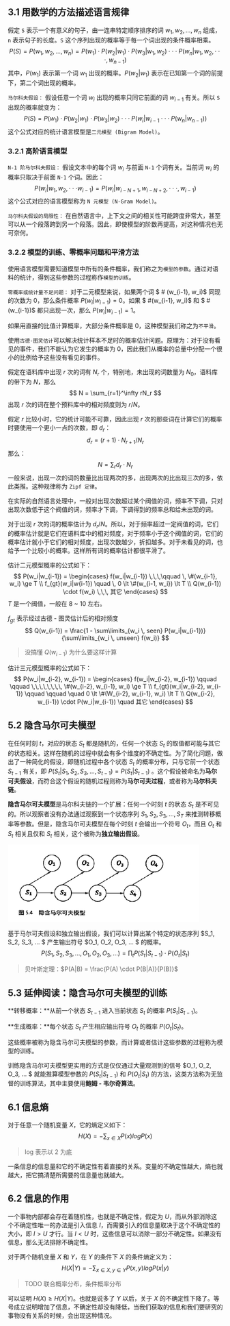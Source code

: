 ## 3.1 用数学的方法描述语言规律

假定 `S` 表示一个有意义的句子，由一连串特定顺序排序的词 $w_1, w_2, ... , w_n$ 组成，`n` 表示句子的长度。`S` 这个序列出现的概率等于每一个词出现的条件概率相乘。
$$
P(S) = P(w_1, w_2, ... , w_n) = P(w_1) \cdot P(w_2|w_1) \cdot P(w_3|w_1, w_2) \cdot \cdot \cdot P(w_n|w_1, w_2, \cdot \cdot \cdot, w_{n-1})
$$
其中，$P(w_1)$ 表示第一个词 $w_1$ 出现的概率。$P(w_2|w_1)$ 表示在已知第一个词的前提下，第二个词出现的概率。



`马尔科夫假设：` 假设任意一个词 $w_i$ 出现的概率只同它前面的词 $w_{i-1}$ 有关。所以 `S` 出现的概率就变为：
$$
P(S) = P(w_1) \cdot P(w_2|w_1) \cdot P(w_3|w_2) \cdot \cdot \cdot P(w_i|w_{i-1} \cdot \cdot \cdot P(w_n|w_{n-1}))
$$
这个公式对应的统计语言模型是`二元模型 (Bigram Model)`。

### 3.2.1 高阶语言模型

`N-1 阶马尔科夫假设：` 假设文本中的每个词 $w_i$ 与前面 `N-1` 个词有关。当前词 $w_i$ 的概率只取决于前面 `N-1` 个词。因此：
$$
P(w_i|w_1, w_2, \cdot \cdot \cdot w_{i-1}) = P(w_i|w_{i-N+1}, w_{i-N+2}, \cdot \cdot \cdot, w_{i-1})
$$
这个公式对应的语言模型称为 `N 元模型 (N-Gram Model)`。

`马尔科夫假设的局限性：` 在自然语言中，上下文之间的相关性可能跨度非常大，甚至可以从一个段落跨到另一个段落。因此，即使模型的阶数再提高，对这种情况也无可奈何。

### 3.2.2 模型的训练、零概率问题和平滑方法

使用语言模型需要知道模型中所有的条件概率，我们称之为`模型的参数`。通过对语料的统计，得到这些参数的过程称作`模型的训练`。

`零概率或统计量不足问题：` 对于二元模型来说，如果两个词 $ \# (w_{i-1}, w_i)$ 同现的次数为 0，那么条件概率 $P(w_i|w_{i-1}) = 0$。如果 $ \#(w_{i-1}, w_i)$ 和 $ \#(w_{i-1})$ 都只出现一次，那么 $P(w_i|w_{i-1}) = 1$。

如果用直接的比值计算概率，大部分条件概率是 0，这种模型我们称之为`不平滑`。

使用`古德-图灵估计`可以解决统计样本不足时的概率估计问题。原理为：对于没有看见的事件，我们不能认为它发生的概率为 0，因此我们从概率的总量中分配一个很小的比例给予这些没有看见的事件。

假定在语料库中出现 $r$ 次的词有 $N_r$ 个，特别地，未出现的词数量为 $N_0$，语料库的带下为 $N$，那么
$$
N = \sum_{r=1}^\infty rN_r
$$
出现 $r$ 次的词在整个预料库中的相对频度则为 $r/N$。

假定 $r$ 比较小时，它的统计可能不可靠，因此出现 $r$ 次的那些词在计算它们的概率时要使用一个更小一点的次数，即 $d_r$：
$$
d_r = (r + 1) \cdot N_{r+1}/N_r
$$
那么：
$$
N = \sum_r d_r \cdot N_r
$$
一般来说，出现一次的词的数量比出现两次的多，出现两次的比出现三次的多，依此类推。这种规律称为 `Zipf 定律`。

在实际的自然语言处理中，一般对出现次数超过某个阀值的词，频率不下调，只对出现次数低于这个阀值的词，频率才下调，下调得到的频率总和给未出现的词。

对于出现 $r$ 次的词的概率估计为 $d_r/N$。所以，对于频率超过一定阀值的词，它们的概率估计就是它们在语料库中的相对频度，对于频率小于这个阀值的词，它们的概率估计就小于它们的相对频度，出现次数越少，折扣越多。对于未看见的词，也给予一个比较小的概率。这样所有词的概率估计都很平滑了。

估计二元模型概率的公式如下：
$$
P(w_i|w_{i-1}) = \begin{cases} 
f(w_i|w_{i-1}) \,\,\,\qquad \, \#(w_{i-1}, w_i) \ge T \\
f_{gt}(w_i|w{i-1}) \quad \, 0 \lt \#(w_{i-1, w_i}) \lt T \\
Q(w_{i-1}) \cdot f(w_i) \,\,\, 其它
\end{cases}
$$
$T$ 是一个阀值，一般在 8 ~ 10 左右。

$f_{gt}$ 表示经过古德 - 图灵估计后的相对频度
$$
Q(w_{i-1}) = \frac{1 - \sum\limits_{w_i \, seen} P(w_i|w_{i-1})}{\sum\limits_{w_i \, unseen} f(w_i)}
$$

> 没搞懂 $Q(w_{i-1})$ 为什么要这样计算

估计三元模型概率的公式如下：
$$
P(w_i|w_{i-2}, w_{i-1}) = \begin{cases}
f(w_i|w_{i-2}, w_{i-1}) \qquad \qquad \,\,\,\,\,\,\,\, \#(w_{i-2}, w_{i-1}, w_i) \ge T \\
f_{gt}(w_i|w_{i-2}, w_{i-1}) \qquad \qquad \quad 0 \lt \#(W_{i-2}, w_{i-1}, w_i) \lt T \\
Q(w_{i-2}, w_{i-1}) \cdot P(w_i|w_{i-1}) \quad 其它
\end{cases}
$$

## 5.2 隐含马尔可夫模型

在任何时刻 $t$，对应的状态 $S_t$ 都是随机的，任何一个状态 $S_t$ 的取值都可能与其它的状态相关。这样在随机的过程中就会有多个维度的不确定性。为了简化问题，做出了一种简化的假设，即随机过程中各个状态 $S_t$ 的概率分布，只与它前一个状态 $S_{t-1}$ 有关，即 $P(S_t|S_1, S_2, S_3, ... , S_{t-1}) = P(S_t|S_{t-1})$ 。这个假设被命名为**马尔可夫假设**，而符合这个假设的随机过程则称为**马尔可夫过程**，或者称为**马尔科夫链**。

**隐含马尔可夫模型**是马尔科夫链的一个扩展：任何一个时刻 $t$ 的状态 $S_t$ 是不可见的。所以观察者没有办法通过观察到一个状态序列 $S_1, S_2, S_3, ... , S_T$ 来推测转移概率等参数。但是，隐含马尔可夫模型在每个时刻 $t$ 会输出一个符号 $O_t$，而且 $O_t$ 和 $S_t$ 相关且仅和 $S_t$ 相关，这个被称为**独立输出假设**。

![1538832740524](../image/1538832740524.png)

基于马尔可夫假设和独立输出假设，我们可以计算出某个特定的状态序列 $S_1, S_2, S_3, ... $ 产生输出符号 $O_1, O_2, O_3, ... $ 的概率。
$$
P(S_1, S_2, S_3, ... , O_1, O_2, O_3, ...) = \prod_t P(S_t|S_{t-1}) \cdot P(O_t|S_t)
$$

> 贝叶斯定理：$P(A|B) = \frac{P(A) \cdot P(B|A)}{P(B)}$

## 5.3 延伸阅读：隐含马尔可夫模型的训练

**转移概率：**从前一个状态 $S_{t-1}$ 进入当前状态 $S_t$ 的概率 $P(S_t|S_{t-1})$。

**生成概率：**每个状态 $S_t$ 产生相应输出符号 $O_t$ 的概率 $P(O_t|S_t)​$。

这些概率被称为隐含马尔可夫模型的参数，而计算或者估计这些参数的过程称为模型的训练。

训练隐含马尔可夫模型更实用的方式是仅仅通过大量观测到的信号 $O_1, O_2, O_3, ... $ 就能推算模型参数的 $P(S_t|S_{t-1})$ 和 $P(O_t|S_t)$ 的方法，这类方法称为无监督的训练算法，其中主要使用**鲍姆 - 韦尔奇算法**。

## 6.1 信息熵

对于任意一个随机变量 $X$，它的熵定义如下：
$$
H(X) = -\sum_{x \in X} P(x)logP(x)
$$

> log 表示以 2 为底

一条信息的信息量和它的不确定性有着直接的关系。变量的不确定性越大，熵也就越大，把它搞清楚所需要的信息量也就越大。

## 6.2 信息的作用

一个事物内部都会存在着随机性，也就是不确定性，假定为 $U$，而从外部消除这个不确定性唯一的办法是引入信息 $I$，而需要引入的信息量取决于这个不确定性的大小，即 $I > U$ 才行。当 $I < U$ 时，这些信息可以消除一部分不确定性。如果没有信息，那么无法排除不确定性。

对于两个随机变量 $X​$ 和 $Y​$，在 $Y​$ 的条件下 $X​$ 的条件熵定义为：
$$
H(X|Y) = -\sum_{x \in X, y \in Y} P(x,y)logP(x|y)
$$

> TODO 联合概率分布，条件概率分布

可以证明 $H(X) \ge H(X|Y)$。也就是说多了 $Y$ 以后，关于 $X$ 的不确定性下降了。等号成立说明增加了信息，不确定性却没有降低，当我们获取的信息和我们要研究的事物没有关系的时候，会出现这种情况。

